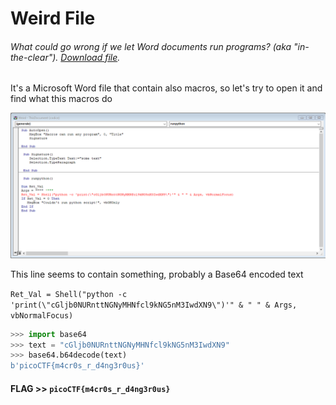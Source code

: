 # Weird File

###### What could go wrong if we let Word documents run programs? (aka "in-the-clear"). [Download file](weird.docm).

It's a Microsoft Word file that contain also macros, so let's try to open it and find what this macros do

![windows macro screen](img1.png)

This line seems to contain something, probably a Base64 encoded text

`Ret_Val = Shell("python -c 'print(\"cGljb0NURnttNGNyMHNfcl9kNG5nM3IwdXN9\")'" & " " & Args, vbNormalFocus)`

```python
>>> import base64
>>> text = "cGljb0NURnttNGNyMHNfcl9kNG5nM3IwdXN9"
>>> base64.b64decode(text)
b'picoCTF{m4cr0s_r_d4ng3r0us}'
```

#### **FLAG >>** `picoCTF{m4cr0s_r_d4ng3r0us}`